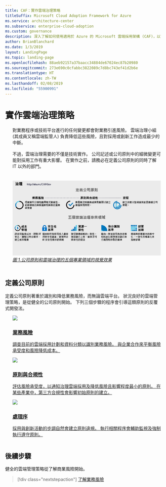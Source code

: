 ```yaml
---
title: CAF：實作雲端治理策略
titleSuffix: Microsoft Cloud Adoption Framework for Azure
ms.service: architecture-center
ms.subservice: enterprise-cloud-adoption
ms.custom: governance
description: 深入了解如何使用適用於 Azure 的 Microsoft 雲端採用架構 (CAF)，以實作雲端治理策略。
author: BrianBlanchard
ms.date: 1/3/2019
layout: LandingPage
ms.topic: landing-page
ms.openlocfilehash: 88aeb92157a37baacc34884de67024ec87b20980
ms.sourcegitcommit: 273e690c0cfabbc3822089c7d8bc743ef41d2b6e
ms.translationtype: HT
ms.contentlocale: zh-TW
ms.lasthandoff: 02/08/2019
ms.locfileid: "55900991"
---
```

# <a name="implement-a-cloud-governance-strategy"></a>實作雲端治理策略

<!-- markdownlint-disable MD033 -->

<ul class="panelContent cardsI">
<li style="display: flex; flex-direction: column;">
    <div class="cardSize">
        <div class="cardPadding" style="padding-bottom:10px;">
            <div class="card" style="padding-bottom:10px;">
                <div class="cardText" style="padding-left:0px;">
對業務程序或技術平台進行的任何變更都會對業務引進風險。 雲端治理小組 (其成員又稱雲端監管人) 負責降低這些風險，且對採用或創新工作造成最少的中斷。<br/><br/>不過，雲端治理需要的不僅是技術實作。 公司記述或公司原則中的細微變更可能對採用工作有重大影響。 在實作之前，請務必在定義公司原則的同時了解 IT 以外的部門。<br/><br/>
                </div>
            </div>
        </div>
    </div>
</li>
<li style="display: flex; flex-direction: column;">
    <a href="../_images/operational-transformation-govern-highres.png" style="display: flex; flex-direction: column; flex: 1 0 auto;">
        <div class="cardSize">
            <div class="cardPadding" style="padding-bottom:10px;">
                <div class="card" style="padding-bottom:10px;">
                    <div class="cardText" style="padding-left:0px;">
<img src="../_images/operational-transformation-govern-highres.png" alt="Diagram of the CAF governance model: Corporate policy and governance disciplines">
<br>
<i>圖 1.公司原則和雲端治理的五個專業領域的視覺效果</i>
                    </div>
                </div>
            </div>
        </div>
    </a>
</li>
</ul>

<!-- markdownlint-enable MD033 -->

## <a name="define-corporate-policy"></a>定義公司原則

定義公司原則著重於識別和降低業務風險，而無論雲端平台。 狀況良好的雲端管理策略，是從健全的公司原則開始。 下列三個步驟的程序會引導這類原則的反覆式開發法。

<!-- markdownlint-disable MD033 -->

<ul  class="panelContent cardsF">
<li style="display: flex; flex-direction: column;">
    <a href="./policy-compliance/understanding-business-risk.md" style="display: flex; flex-direction: column; flex: 1 0 auto;">
        <div class="cardSize" style="flex: 1 0 auto; display: flex;">
            <div class="cardPadding" style="display: flex;">
                <div class="card">
                    <div class="cardImageOuter">
                        <div class="cardImage">
                            <img src="../_images/governance/business-risk.png" class="x-hidden-focus"/>
                        </div>
                    </div>
                    <div class="cardText">
                        <h3>業務風險</h3>
                        <p>調查目前的雲端採用計劃和資料分類以識別業務風險。 與企業合作來平衡風險承受度和風險降低成本。</p>
                    </div>
                </div>
            </div>
        </div>
    </a>
</li>
<li style="display: flex; flex-direction: column;">
    <a href="./policy-compliance/define-policy.md" style="display: flex; flex-direction: column; flex: 1 0 auto;">
        <div class="cardSize" style="flex: 1 0 auto; display: flex;">
            <div class="cardPadding" style="display: flex;">
                <div class="card">
                    <div class="cardImageOuter">
                        <div class="cardImage">
                            <img src="../_images/governance/corporate-policy.png" class="x-hidden-focus"/>
                        </div>
                    </div>
                    <div class="cardText">
                        <h3>原則與合規性</h3>
                        <p>評估風險承受度，以通知治理雲端採用及降低風險且影響程度最小的原則。 在某些產業中，第三方合規性會影響初始原則的建立。</p>
                    </div>
                </div>
            </div>
        </div>
    </a>
</li>
<li style="display: flex; flex-direction: column;">
    <a href="./policy-compliance/processes.md" style="display: flex; flex-direction: column; flex: 1 0 auto;">
        <div class="cardSize" style="flex: 1 0 auto; display: flex;">
            <div class="cardPadding" style="display: flex;">
                <div class="card">
                    <div class="cardImageOuter">
                        <div class="cardImage">
                            <img src="../_images/governance/enforcement.png" class="x-hidden-focus"/>
                        </div>
                    </div>
                    <div class="cardText">
                        <h3>處理序</h3>
                        <p>採用與創新活動的步調自然會建立原則違規。 執行相關程序會輔助監視及強制執行遵守原則。</p>
                    </div>
                </div>
            </div>
        </div>
    </a>
</li>
</ul>

<!-- markdownlint-enable MD033 -->

## <a name="next-steps"></a>後續步驟

健全的雲端管理策略從了解商業風險開始。

> [!div class="nextstepaction"]
> [了解業務風險](./policy-compliance/understanding-business-risk.md)
